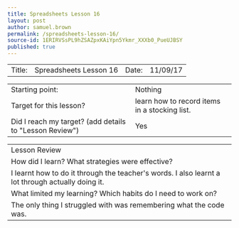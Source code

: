 ```yaml
---
title: Spreadsheets Lesson 16
layout: post
author: samuel.brown
permalink: /spreadsheets-lesson-16/
source-id: 1ERIRVSsPL9hZSAZpxKAiYpn5Ykmr_XXXb0_PueUJBSY
published: true
---
```

<table>
  <tr>
    <td>Title:</td>
    <td>Spreadsheets Lesson 16</td>
    <td>Date:</td>
    <td>11/09/17</td>
  </tr>
</table>


<table>
  <tr>
    <td>Starting point:</td>
    <td>Nothing</td>
  </tr>
  <tr>
    <td>Target for this lesson?</td>
    <td>learn how to record items in a stocking list.</td>
  </tr>
  <tr>
    <td>Did I reach my target? 
(add details to "Lesson Review")</td>
    <td>Yes</td>
  </tr>
</table>


<table>
  <tr>
    <td>Lesson Review</td>
  </tr>
  <tr>
    <td>How did I learn? What strategies were effective?</td>
  </tr>
  <tr>
    <td>I learnt how to do it through the teacher's words. I also learnt a lot through actually doing it.</td>
  </tr>
  <tr>
    <td>What limited my learning? Which habits do I need to work on? </td>
  </tr>
  <tr>
    <td>The only thing I struggled with was remembering what the code was.</td>
  </tr>
</table>


